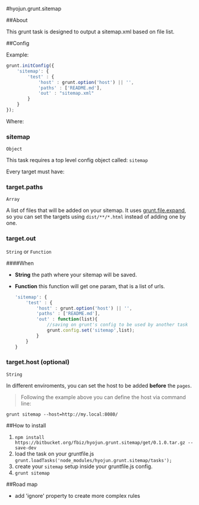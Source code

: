 #hyojun.grunt.sitemap

##About

This grunt task is designed to output a sitemap.xml based on file list.

##Config

Example:

```javascript
grunt.initConfig({
	'sitemap': {
		'test' : {
			'host' : grunt.option('host') || '',
			'paths' : ['README.md'],
			'out' : "sitemap.xml"
		}
	}
});
```

Where:

### sitemap

```Object```

This task requires a top level config object called: `sitemap`

Every target must have:

### **target.paths**

`Array`

A list of files that will be added on your sitemap. It uses [grunt.file.expand](http://gruntjs.com/api/grunt.file#grunt.file.expand), so you can set the targets using `dist/**/*.html` instead of adding one by one.

### **target.out**

`String` or `Function`

####When

* **String** the path where your sitemap will be saved.

* **Function** this function will get one param, that is a list of urls.

    ```javascript
    'sitemap': {
        'test' : {
            'host' : grunt.option('host') || '',
            'paths' : ['README.md'],
            'out' : function(list){
				//saving on grunt's config to be used by another task
				grunt.config.set('sitemap',list);
			}
        }
    }
	```

### **target.host** (optional)

`String`

In different enviroments, you can set the host to be added **before** the `pages`.

> Following the example above you can define the host via command line:

	grunt sitemap --host=http://my.local:8080/

##How to install

1. `npm install https://bitbucket.org/fbiz/hyojun.grunt.sitemap/get/0.1.0.tar.gz --save-dev`
2. load the task on your gruntfile.js `grunt.loadTasks('node_modules/hyojun.grunt.sitemap/tasks');`
3. create your `sitemap` setup inside your gruntfile.js config.
4. `grunt sitemap`

##Road map

* add 'ignore' property to create more complex rules
